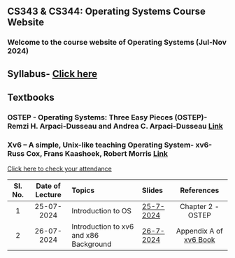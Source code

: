 ## CS343 & CS344: Operating Systems Course Website

### Welcome to the course website of Operating Systems (Jul-Nov 2024)

## Syllabus- [Click here](https://iitgoffice-my.sharepoint.com/:b:/g/personal/phrangboklang_iitg_ac_in/EYKiGRs9aZpMtCBZlDaxI-EBchr2Tqk2qOVBkSDLDEZEhw?e=WEL1mU)

## Textbooks
### OSTEP - Operating Systems: Three Easy Pieces (OSTEP)- Remzi H. Arpaci-Dusseau and Andrea C. Arpaci-Dusseau  [Link](https://pages.cs.wisc.edu/~remzi/OSTEP/)
### Xv6 – A simple, Unix-like teaching Operating System- xv6- Russ Cox, Frans Kaashoek, Robert Morris [Link](https://pdos.csail.mit.edu/6.828/2018/xv6/book-rev11.pdf)


[Click here to check your attendance](https://docs.google.com/spreadsheets/d/16pXovtqYnxOtb6abzLrWC0GB1GsCJf1UUlrUh732P5E/edit?usp=drive_link)

| Sl. No. | Date of Lecture        | Topics  | Slides   |References |
|:---:|:--:|:--|:--------------------------|:--:|
| 1       |  25-07-2024            | Introduction to OS| [25-7-2024](https://iitgoffice-my.sharepoint.com/:b:/g/personal/phrangboklang_iitg_ac_in/ERfbUGOsWwRLsBlhmrnDNG8BwoBDblLItS3jvnsF1p-U-A?e=qoMpB3) | Chapter 2 -OSTEP |
| 2       |  26-07-2024            | Introduction to xv6 and x86 Background| [26-7-2024](https://iitgoffice-my.sharepoint.com/:b:/g/personal/phrangboklang_iitg_ac_in/ESyTSxymWntIgm08emhHfa4Be3AZquqhCYfL_nqGWQtRFQ) | Appendix A of [xv6 Book](https://pdos.csail.mit.edu/6.828/2018/xv6/book-rev11.pdf) |
